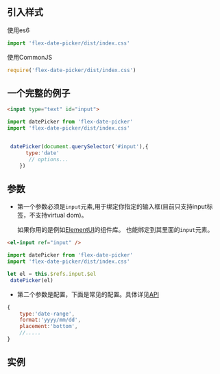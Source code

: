 ## 引入样式

使用es6
```js
import 'flex-date-picker/dist/index.css'
```
使用CommonJS 

```js
require('flex-date-picker/dist/index.css')
```



## 一个完整的例子

```html
<input type="text" id="input">
```

```js
import datePicker from 'flex-date-picker'
import 'flex-date-picker/dist/index.css'


 datePicker(document.querySelector('#input'),{
      type:'date'
       // options...
    })
```

## 参数

- 第一个参数必须是`input`元素,用于绑定你指定的输入框(目前只支持input标签，不支持virtual dom)。
   
  如果你用的是例如[ElementUI](https://github.com/ElemeFE/element)的组件库。
  也能绑定到其里面的`input`元素。
  
 ```html
 <el-input ref="input" />
 ```
 
  ```js
  import datePicker from 'flex-date-picker'
  import 'flex-date-picker/dist/index.css'
  
  let el = this.$refs.input.$el
   datePicker(el)
  ```

- 第二个参数是配置，下面是常见的配置。具体详见[API](#/components/API)
```js
{
    type:'date-range',
    format:'yyyy/mm/dd',
    placement:'bottom',
    //.....
}
```

## 实例




